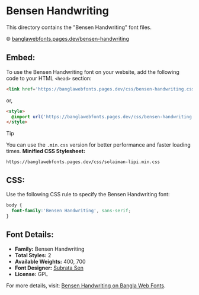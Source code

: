 # Bensen Handwriting

This directory contains the "Bensen Handwriting" font files.

🌐 [banglawebfonts.pages.dev/bensen-handwriting](https://banglawebfonts.pages.dev/bensen-handwriting/)

## Embed:
To use the Bensen Handwriting font on your website, add the following code to your HTML `<head>` section:
```html
<link href='https://banglawebfonts.pages.dev/css/bensen-handwriting.css' rel='stylesheet'>
```

or,
```html
<style>
  @import url('https://banglawebfonts.pages.dev/css/bensen-handwriting.css');
</style>
```

> [!TIP]
> You can use the `.min.css` version for better performance and faster loading times.
> **Minified CSS Stylesheet:**  
> ```
> https://banglawebfonts.pages.dev/css/solaiman-lipi.min.css
> ```

## CSS:
Use the following CSS rule to specify the Bensen Handwriting font:
```css
body {
  font-family:'Bensen Handwriting', sans-serif;
}
```

## Font Details:
- **Family:** Bensen Handwriting
- **Total Styles:** 2
- **Available Weights:** 400, 700
- **Font Designer:** [Subrata Sen](https://www.subratasen.com/)
- **License:** GPL

For more details, visit: [Bensen Handwriting on Bangla Web Fonts](https://banglawebfonts.pages.dev/bensen-handwriting/#about).